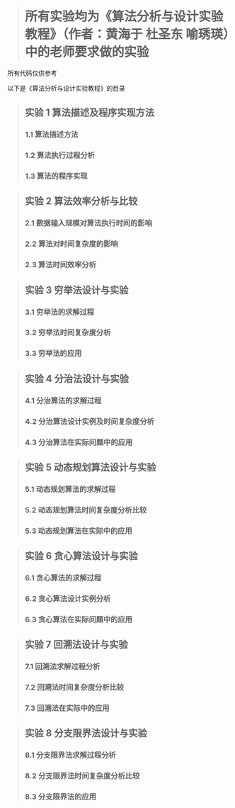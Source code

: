 > # 所有实验均为《算法分析与设计实验教程》（作者：黄海于 杜圣东 喻琇瑛）中的老师要求做的实验

所有代码仅供参考

以下是《算法分析与设计实验教程》的目录

> ## 实验 1 算法描述及程序实现方法
> ### 1.1 算法描述方法
> ### 1.2 算法执行过程分析
> ### 1.3 算法的程序实现


> ## 实验 2 算法效率分析与比较
> ### 2.1 数据输入规模对算法执行时间的影响
> ### 2.2 算法对时间复杂度的影响
> ### 2.3 算法时间效率分析


> ## 实验 3 穷举法设计与实验
> ### 3.1 穷举法的求解过程
> ### 3.2 穷举法时间复杂度分析
> ### 3.3 穷举法的应用


> ## 实验 4 分治法设计与实验
> ### 4.1 分治算法的求解过程
> ### 4.2 分治算法设计实例及时间复杂度分析
> ### 4.3 分治算法在实际问题中的应用


> ## 实验 5 动态规划算法设计与实验
> ### 5.1 动态规划算法的求解过程
> ### 5.2 动态规划算法时间复杂度分析比较
> ### 5.3 动态规划算法在实际中的应用


> ## 实验 6 贪心算法设计与实验
> ### 6.1 贪心算法的求解过程
> ### 6.2 贪心算法设计实例分析
> ### 6.3 贪心算法在实际问题中的应用


> ## 实验 7 回溯法设计与实验
> ### 7.1 回溯法求解过程分析
> ### 7.2 回溯法时间复杂度分析比较
> ### 7.3 回溯法在实际中的应用


> ## 实验 8 分支限界法设计与实验
> ### 8.1 分支限界法求解过程分析
> ### 8.2 分支限界法时间复杂度分析比较
> ### 8.3 分支限界法的应用
